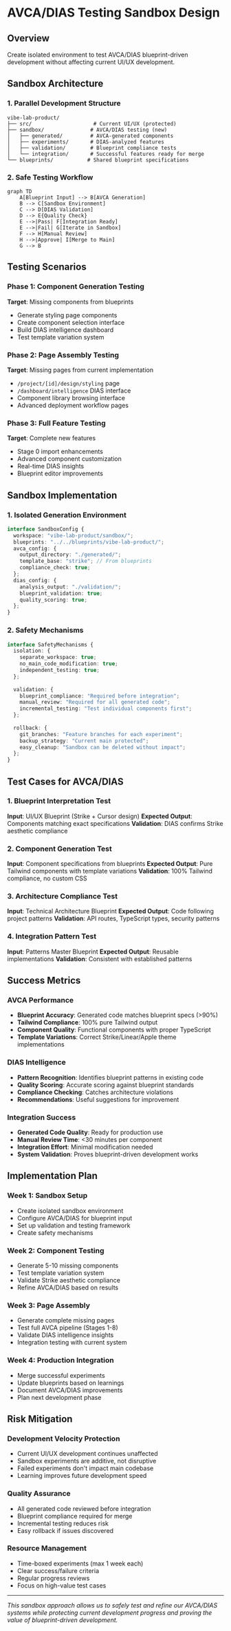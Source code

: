 # AVCA/DIAS Testing Sandbox Design

## Overview
Create isolated environment to test AVCA/DIAS blueprint-driven development without affecting current UI/UX development.

## Sandbox Architecture

### 1. Parallel Development Structure
```
vibe-lab-product/
├── src/                    # Current UI/UX (protected)
├── sandbox/               # AVCA/DIAS testing (new)
│   ├── generated/         # AVCA-generated components
│   ├── experiments/       # DIAS-analyzed features
│   ├── validation/        # Blueprint compliance tests
│   └── integration/       # Successful features ready for merge
└── blueprints/           # Shared blueprint specifications
```

### 2. Safe Testing Workflow
```mermaid
graph TD
    A[Blueprint Input] --> B[AVCA Generation]
    B --> C[Sandbox Environment]
    C --> D[DIAS Validation]
    D --> E{Quality Check}
    E -->|Pass| F[Integration Ready]
    E -->|Fail| G[Iterate in Sandbox]
    F --> H[Manual Review]
    H -->|Approve| I[Merge to Main]
    G --> B
```

## Testing Scenarios

### Phase 1: Component Generation Testing
**Target**: Missing components from blueprints
- Generate styling page components
- Create component selection interface  
- Build DIAS intelligence dashboard
- Test template variation system

### Phase 2: Page Assembly Testing
**Target**: Missing pages from current implementation
- `/project/[id]/design/styling` page
- `/dashboard/intelligence` DIAS interface
- Component library browsing interface
- Advanced deployment workflow pages

### Phase 3: Full Feature Testing
**Target**: Complete new features
- Stage 0 import enhancements
- Advanced component customization
- Real-time DIAS insights
- Blueprint editor improvements

## Sandbox Implementation

### 1. Isolated Generation Environment
```typescript
interface SandboxConfig {
  workspace: "vibe-lab-product/sandbox/";
  blueprints: "../../blueprints/vibe-lab-product/";
  avca_config: {
    output_directory: "./generated/";
    template_base: "strike"; // From blueprints
    compliance_check: true;
  };
  dias_config: {
    analysis_output: "./validation/";
    blueprint_validation: true;
    quality_scoring: true;
  };
}
```

### 2. Safety Mechanisms
```typescript
interface SafetyMechanisms {
  isolation: {
    separate_workspace: true;
    no_main_code_modification: true;
    independent_testing: true;
  };
  
  validation: {
    blueprint_compliance: "Required before integration";
    manual_review: "Required for all generated code";
    incremental_testing: "Test individual components first";
  };
  
  rollback: {
    git_branches: "Feature branches for each experiment";
    backup_strategy: "Current main protected";
    easy_cleanup: "Sandbox can be deleted without impact";
  };
}
```

## Test Cases for AVCA/DIAS

### 1. Blueprint Interpretation Test
**Input**: UI/UX Blueprint (Strike + Cursor design)
**Expected Output**: Components matching exact specifications
**Validation**: DIAS confirms Strike aesthetic compliance

### 2. Component Generation Test  
**Input**: Component specifications from blueprints
**Expected Output**: Pure Tailwind components with template variations
**Validation**: 100% Tailwind compliance, no custom CSS

### 3. Architecture Compliance Test
**Input**: Technical Architecture Blueprint
**Expected Output**: Code following project patterns
**Validation**: API routes, TypeScript types, security patterns

### 4. Integration Pattern Test
**Input**: Patterns Master Blueprint
**Expected Output**: Reusable implementations
**Validation**: Consistent with established patterns

## Success Metrics

### AVCA Performance
- **Blueprint Accuracy**: Generated code matches blueprint specs (>90%)
- **Tailwind Compliance**: 100% pure Tailwind output
- **Component Quality**: Functional components with proper TypeScript
- **Template Variations**: Correct Strike/Linear/Apple theme implementations

### DIAS Intelligence  
- **Pattern Recognition**: Identifies blueprint patterns in existing code
- **Quality Scoring**: Accurate scoring against blueprint standards
- **Compliance Checking**: Catches architecture violations
- **Recommendations**: Useful suggestions for improvement

### Integration Success
- **Generated Code Quality**: Ready for production use
- **Manual Review Time**: <30 minutes per component
- **Integration Effort**: Minimal modification needed
- **System Validation**: Proves blueprint-driven development works

## Implementation Plan

### Week 1: Sandbox Setup
- Create isolated sandbox environment
- Configure AVCA/DIAS for blueprint input
- Set up validation and testing framework
- Create safety mechanisms

### Week 2: Component Testing
- Generate 5-10 missing components
- Test template variation system  
- Validate Strike aesthetic compliance
- Refine AVCA/DIAS based on results

### Week 3: Page Assembly
- Generate complete missing pages
- Test full AVCA pipeline (Stages 1-8)
- Validate DIAS intelligence insights
- Integration testing with current system

### Week 4: Production Integration
- Merge successful experiments
- Update blueprints based on learnings
- Document AVCA/DIAS improvements
- Plan next development phase

## Risk Mitigation

### Development Velocity Protection
- Current UI/UX development continues unaffected
- Sandbox experiments are additive, not disruptive  
- Failed experiments don't impact main codebase
- Learning improves future development speed

### Quality Assurance
- All generated code reviewed before integration
- Blueprint compliance required for merge
- Incremental testing reduces risk
- Easy rollback if issues discovered

### Resource Management
- Time-boxed experiments (max 1 week each)
- Clear success/failure criteria
- Regular progress reviews
- Focus on high-value test cases

---

*This sandbox approach allows us to safely test and refine our AVCA/DIAS systems while protecting current development progress and proving the value of blueprint-driven development.*